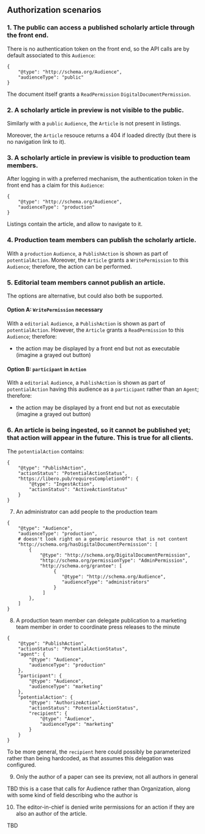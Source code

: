 ## Authorization scenarios

### 1. The public can access a published scholarly article through the front end.

There is no authentication token on the front end, so the API calls are by default associated to this `Audience`:

```
{
    "@type": "http://schema.org/Audience",
    "audienceType": "public"
}
```

The document itself grants a `ReadPermission` `DigitalDocumentPermission`.

### 2. A scholarly article in preview is not visible to the public.

Similarly with a `public` `Audience`, the `Article` is not present in listings.

Moreover, the `Article` resouce returns a 404 if loaded directly (but there is no navigation link to it).

### 3. A scholarly article in preview is visible to production team members.

After logging in with a preferred mechanism, the authentication token in the front end has a claim for this `Audience`:

```
{
    "@type": "http://schema.org/Audience",
    "audienceType": "production"
}
```

Listings contain the article, and allow to navigate to it.

### 4. Production team members can publish the scholarly article.

With a `production` `Audience`, a `PublishAction` is shown as part of `potentialAction`. Moreover, the `Article` grants a `WritePermission` to this `Audience`; therefore, the action can be performed.

### 5. Editorial team members cannot publish an article.

The options are alternative, but could also both be supported.

#### Option A: `WritePermission` necessary

With a `editorial` `Audience`, a `PublishAction` is shown as part of `potentialAction`. However, the `Article` grants a `ReadPermission` to this `Audience`; therefore:

- the action may be displayed by a front end but not as executable (imagine a grayed out button)

#### Option B: `participant` in `Action`

With a `editorial` `Audience`, a `PublishAction` is shown as part of `potentialAction` having this audience as a `participant` rather than an `Agent`; therefore:

- the action may be displayed by a front end but not as executable (imagine a grayed out button)

### 6. An article is being ingested, so it cannot be published yet; that action will appear in the future. This is true for all clients.

The `potentialAction` contains:

```
{
    "@type": "PublishAction",
    "actionStatus": "PotentialActionStatus",
    "https://libero.pub/requiresCompletionOf": {
        "@type": "IngestAction",
        "actionStatus": "ActiveActionStatus"
    }
}
```

7. An administrator can add people to the production team

```
{
    "@type": "Audience",
    "audienceType": "production",
    # doesn't look right on a generic resource that is not content
    "http://schema.org/hasDigitalDocumentPermission": [
		{
			"@type": "http://schema.org/DigitalDocumentPermission",
			"http://schema.org/permissionType": "AdminPermission",
			"http://schema.org/grantee": [
				 {
					"@type": "http://schema.org/Audience",
					"audienceType": "administrators"
				 }
			 ]
		},
    ]
}
```

8. A production team member can delegate publication to a marketing team member in order to coordinate press releases to the minute

```
{
    "@type": "PublishAction",
    "actionStatus": "PotentialActionStatus",
    "agent": {
        "@type": "Audience",
        "audienceType": "production"
    },
    "participant": {
        "@type": "Audience",
        "audienceType": "marketing"
    },
    "potentialAction": {
        "@type": "AuthorizeAction",
        "actionStatus": "PotentialActionStatus",
        "recipient": {
            "@type": "Audience",
            "audienceType": "marketing"
        }
    }
}
```

To be more general, the `recipient` here could possibly be parameterized rather than being hardcoded, as that assumes this delegation was configured.

9. Only the author of a paper can see its preview, not all authors in general

TBD this is a case that calls for Audience rather than Organization, along with some kind of field describing who the author is

10. The editor-in-chief is denied write permissions for an action if they are also an author of the article.

TBD 
